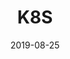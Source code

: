 ---
title: K8S
date: 2019-08-25
tags: ["Docker","K8S"]
categories: ["Docker"]
description: Dockerfile是一个好东西
img: https://ss2.baidu.com/6ONYsjip0QIZ8tyhnq/it/u=3775172144,3501685571&fm=58&bpow=500&bpoh=416
toc: true
draft: true
---